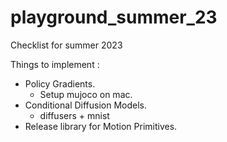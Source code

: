 # playground_summer_23
Checklist for summer 2023

Things to implement : 
* Policy Gradients. 
  * Setup mujoco on mac.
* Conditional Diffusion Models. 
  * diffusers + mnist
* Release library for Motion Primitives. 
